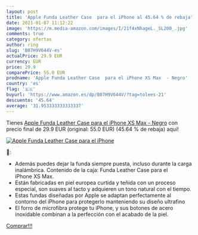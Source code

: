 ```yaml
---
layout: post
title: 'Apple Funda Leather Case  para el iPhone al 45.64 % de rebaja'
date: 2021-01-07 11:12:22
image: 'https://m.media-amazon.com/images/I/21f4xNhageL._SL200_.jpg'
comments: true
category: ofertas
author: ring
slug: 'B07H9V644V-es'
actualPrice: 29.9 EUR
currency: EUR
price: 29.9
comparePrice: 55.0 EUR
prodname: 'Apple Funda Leather Case  para el iPhone XS Max  - Negro'
country: 'es'
flag: '🇪🇸'
buyurl: 'https://www.amazon.es/dp/B07H9V644V/?tag=tolees-21'
descuento: '45.64'
average: '31.953333333333337'
---
```


Tienes [Apple Funda Leather Case  para el iPhone XS Max  - Negro](https://www.amazon.es/dp/B07H9V644V/?tag=tolees-21) con precio final de  29.9 EUR (original: 55.0 EUR) (45.64 %  de rebaja) aqui!

[![Apple Funda Leather Case  para el iPhone](https://m.media-amazon.com/images/I/21f4xNhageL._SL200_.jpg)](https://www.amazon.es/dp/B07H9V644V/?tag=tolees-21)

🔎:

- Además puedes dejar la funda siempre puesta, incluso durante la carga inalámbrica. Contenido de la caja: Funda Leather Case para el iPhone XS Max.
- Están fabricadas en piel europea curtida y teñida con un proceso especial, son suaves al tacto y adquieren un tono natural con el tiempo.
- Estas fundas diseñadas por Apple se adaptan perfectamente al contorno del iPhone para protegerlo manteniendo su diseño ultrafino
- El forro de microfibra protege tu iPhone, y sus botones de acero inoxidable combinan a la perfección con el acabado de la piel.

[Comprar!!!](https://www.amazon.es/dp/B07H9V644V/?tag=tolees-21)
